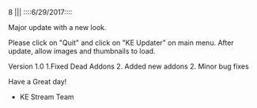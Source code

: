 8
||| 
::::6/29/2017::::

Major update with a new look.

Please click on "Quit" and click on  "KE Updater" on main menu. After update, allow images and thumbnails to load.

Version 1.0
  1.Fixed Dead Addons
  2. Added new addons
  2. Minor bug fixes 

Have a Great day!

- KE Stream Team
